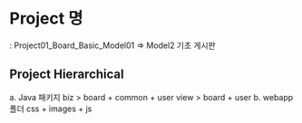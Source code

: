 # Project 명
  : Project01_Board_Basic_Model01
    => Model2 기초 게시판
    
## Project Hierarchical
a. Java 패키지
   biz > board + common + user
   view > board + user
b. webapp 폴더
   css + images + js